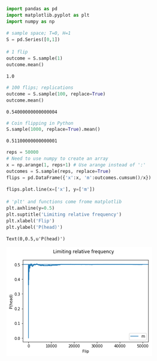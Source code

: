

```python
import pandas as pd
import matplotlib.pyplot as plt
import numpy as np
```


```python
# sample space; T=0, H=1
S = pd.Series([0,1])

# 1 flip
outcome = S.sample(1)
outcome.mean()
```




    1.0




```python
# 100 flips; replications
outcome = S.sample(100, replace=True)
outcome.mean()
```




    0.54000000000000004




```python
# Coin flipping in Python
S.sample(1000, replace=True).mean()
```




    0.51100000000000001




```python
reps = 50000
# Need to use numpy to create an array
x = np.arange(1, reps+1) # Use arange instead of ':'
outcomes = S.sample(reps, replace=True)
flips = pd.DataFrame({'x':x, 'm':outcomes.cumsum()/x})
```


```python
flips.plot.line(x=['x'], y=['m'])

# 'plt' and functions come frome matplotlib
plt.axhline(y=0.5)
plt.suptitle('Limiting relative frequency')
plt.xlabel('Flip')
plt.ylabel('P(head)')
```




    Text(0,0.5,u'P(head)')




![png](output_5_1.png)

